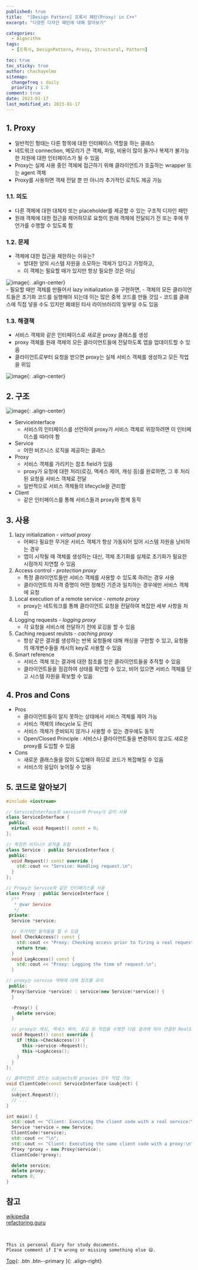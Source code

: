 ```yaml
---
published: true
title:  "[Design Pattern] 프록시 패턴(Proxy) in C++"
excerpt: "다양한 디자인 패턴에 대해 알아보기"

categories:
  - Algorithm
tags:
  - [프록시, DesignPattern, Proxy, Structural, Pattern]

toc: true
toc_sticky: true
author: chachayelmo
sitemap:
  changefreq : daily
  priority : 1.0
comment: true
date: 2023-01-17
last_modified_at: 2023-01-17
---
```


## 1. Proxy

- 일반적인 형태는 다른 항목에 대한 인터페이스 역할을 하는 클래스
- 네트워크 connection, 메모리가 큰 객체, 파일, 비용이 많이 들거나 복제가 불가능한 자원에 대한 인터페이스가 될 수 있음
- Proxy는 실제 사용 중인 객체에 접근하기 위해 클라이언트가 호출하는 wrapper 또는 agent 객체
- Proxy를 사용하면 객체 전달 뿐 만 아니라 추가적인 로직도 제공 가능

### 1.1. 의도

- 다른 객체에 대한 대체자 또는 placeholder를 제공할 수 있는 구조적 디자인 패턴
- 원래 객체에 대한 접근을 제어하므로 요청이 원래 객체에 전달되기 전 또는 후에 무언가를 수행할 수 있도록 함

### 1.2. 문제

- 객체에 대한 접근을 제한하는 이유는?
    - 방대한 양의 시스템 자원을 소모하는 객체가 있다고 가정하고,
    - 이 객체는 필요할 때가 있지만 항상 필요한 것은 아님
        
![image](https://user-images.githubusercontent.com/23397039/212868286-088f7e1b-ad98-4df1-9ec7-ea668490b587.png){: .align-center}        
    - 필요할 때만 객체를 만들어서 lazy initialization 을 구현하면,
    - 객체의 모든 클라이언트들은 초기화 코드를 실행해야 되는데 이는 많은 중복 코드를 만들 것임
    - 코드를 클래스에 직접 넣을 수도 있지만 폐쇄된 타사 라이브러리의 일부일 수도 있음

### 1.3. 해결책

- 서비스 객체와 같은 인터페이스로 새로운 proxy 클래스를 생성
- proxy 객체를 원래 객체의 모든 클라이언트들에 전달하도록 앱을 업데이트할 수 있음
- 클라이언트로부터 요청을 받으면 proxy는 실제 서비스 객체를 생성하고 모든 작업을 위임

![image](https://user-images.githubusercontent.com/23397039/212868490-a46d85e2-ef75-4c80-a132-e3828ba1157b.png){: .align-center}

## 2. 구조

![image](https://user-images.githubusercontent.com/23397039/212868562-e99a327f-fdde-429b-8c5f-ac0b80e49242.png){: .align-center}

- ServiceInterface
    - 서비스의 인터페이스를 선언하여 proxy가 서비스 객체로 위장하려면 이 인터페이스를 따라야 함
- Service
    - 어떤 비즈니스 로직을 제공하는 클래스
- Proxy
    - 서비스 객체를 가리키는 참조 field가 있음
    - proxy가 요청에 대한 처리(로깅, 액세스 제어, 캐싱 등)를 완료하면, 그 후 처리된 요청을 서비스 객체로 전달
    - 일반적으로 서비스 객체들의 lifecycle을 관리함
- Client
    - 같은 인터페이스를 통해 서비스들과 proxy와 함께 동작

## 3. 사용

1. lazy initialization - *virtual proxy*
    - 어쩌다 필요한 무거운 서비스 객체가 항상 가동되어 있어 시스템 자원을 낭비하는 경우
    - 앱이 시작될 때 객체를 생성하는 대신, 객체 초기화를 실제로 초기화가 필요한 시점까지 지연할 수 있음
2. Access control - *protection proxy*
    - 특정 클라이언트들만 서비스 객체를 사용할 수 있도록 하려는 경우 사용
    - 클라이언트의 자격 증명이 어떤 정해진 기준과 일치하는 경우에만 서비스 객체에 요청
3. Local execution of a remote service - *remote proxy*
    - proxy는 네트워크를 통해 클라이언트 요청을 전달하여 복잡한 세부 사항을 처리
4. Logging requests - *logging proxy*
    - 각 요청을 서비스에 전달하기 전에 로깅을 할 수 있음
5. Caching request reulsts - *caching proxy*
    - 항상 같은 결과를 생성하는 반복 요청들에 대해 캐싱을 구현할 수 있고, 요청들의 매개변수들을 캐시의 key로 사용할 수 있음
6. Smart reference
    - 서비스 객체 또는 결과에 대한 참조를 얻은 클라이언트들을 추적할 수 있음
    - 클라이언트들을 점검하여 상태를 확인할 수 있고, 비어 있으면 서비스 객체를 닫고 시스템 자원을 확보할 수 있음

## 4. Pros and Cons

- Pros
    - 클라이언트들이 알지 못하는 상태에서 서비스 객체를 제어 가능
    - 서비스 객체의 lifecycle 도 관리
    - 서비스 객체가 준비되지 않거나 사용할 수 없는 경우에도 동작
    - Open/Closed Principle : 서비스나 클라이언트들을 변경하지 않고도 새로운 proxy를 도입할 수 있음
- Cons
    - 새로운 클래스들을 많이 도입해야 하므로 코드가 복잡해질 수 있음
    - 서비스의 응답이 늦어질 수 있음

## 5. 코드로 알아보기

```cpp
#include <iostream>

// ServiceInterface로 service와 Proxy가 같이 사용
class ServiceInterface {
 public:
  virtual void Request() const = 0;
};

// 특정한 비지니스 로직을 포함
class Service : public ServiceInterface {
 public:
  void Request() const override {
    std::cout << "Service: Handling request.\n";
  }
};

// Proxy는 Service와 같은 인터페이스를 사용
class Proxy : public ServiceInterface {
  /**
   * @var Service
   */
 private:
  Service *service;

  // 추가적인 동작들을 할 수 있음
  bool CheckAccess() const {
    std::cout << "Proxy: Checking access prior to firing a real request.\n";
    return true;
  }
  void LogAccess() const {
    std::cout << "Proxy: Logging the time of request.\n";
  }

// proxy는 service 객체에 대해 참조를 유지
 public:
  Proxy(Service *service) : service(new Service(*service)) {
  }

  ~Proxy() {
    delete service;
  }

  // proxy는 캐싱, 액세스 제어, 로깅 등 작업을 수행한 다음 결과에 따라 연결된 RealSubject 객체의 동일한 메소드에 실행을 전달
  void Request() const override {
    if (this->CheckAccess()) {
      this->service->Request();
      this->LogAccess();
    }
  }
};

// 클라이언트 코드는 subjects와 proxies 모두 작업 가능
void ClientCode(const ServiceInterface &subject) {
  // ...
  subject.Request();
  // ...
}

int main() {
  std::cout << "Client: Executing the client code with a real service:\n";
  Service *service = new Service;
  ClientCode(*service);
  std::cout << "\n";
  std::cout << "Client: Executing the same client code with a proxy:\n";
  Proxy *proxy = new Proxy(service);
  ClientCode(*proxy);

  delete service;
  delete proxy;
  return 0;
}
```


## 참고
[wikipedia](https://en.wikipedia.org/wiki/Proxy_pattern)  
[refactoring.guru](https://refactoring.guru/design-patterns/proxy)  

<br>

    This is personal diary for study documents.
    Please comment if I'm wrong or missing something else 😄. 

[Top](#){: .btn .btn--primary }{: .align-right}
